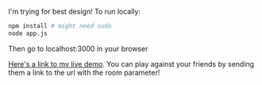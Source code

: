 I'm trying for best design! To run locally:

```bash
npm install # might need sudo
node app.js
```

Then go to localhost:3000 in your browser 

[Here's a link to my live demo](https://codelympics.io/projects/1/demo). You can play against your friends by sending them a link to the url with the room parameter!

